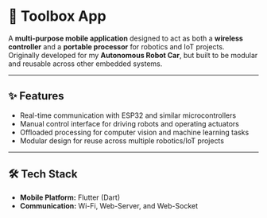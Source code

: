 # 🧰 Toolbox App

A **multi-purpose mobile application** designed to act as both a **wireless controller** and a **portable processor** for robotics and IoT projects.  
Originally developed for my **Autonomous Robot Car**, but built to be modular and reusable across other embedded systems.

---

## ✨ Features
- Real-time communication with ESP32 and similar microcontrollers  
- Manual control interface for driving robots and operating actuators  
- Offloaded processing for computer vision and machine learning tasks  
- Modular design for reuse across multiple robotics/IoT projects  

---

## 🛠 Tech Stack
- **Mobile Platform:** Flutter (Dart)
- **Communication:** Wi-Fi, Web-Server, and Web-Socket
